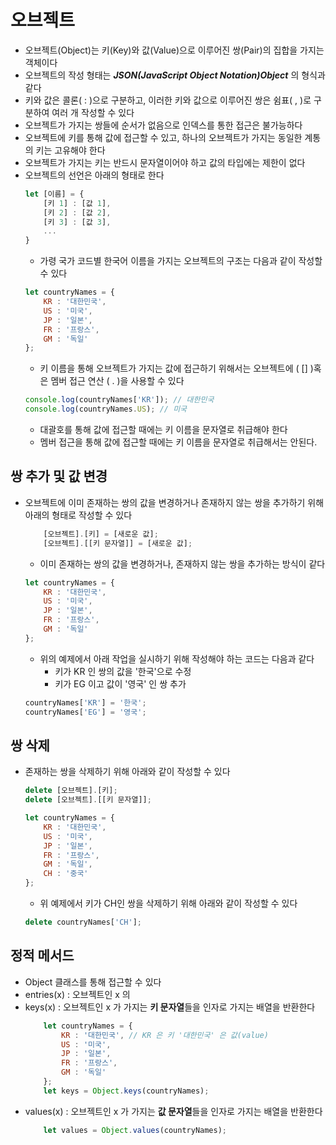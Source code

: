 # 오브젝트
* 오브젝트(Object)는 키(Key)와 값(Value)으로 이루어진 쌍(Pair)의 집합을 가지는 객체이다
* 오브젝트의 작성 형태는 ***JSON(JavaScript Object Notation)Object*** 의 형식과 같다
* 키와 값은 콜론( : )으로 구분하고, 이러한 키와 값으로 이루어진 쌍은 쉼표( , )로 구분하여 여러 개 작성할 수 있다
* 오브젝트가 가지는 쌍들에 순서가 없음으로 인덱스를 통한 접근은 불가능하다
* 오브젝트에 키를 통해 값에 접근할 수 있고, 하나의 오브젝트가 가지는 동일한 계통의 키는 고유해야 한다
* 오브젝트가 가지는 키는 반드시 문자열이어야 하고 값의 타입에는 제한이 없다
* 오브젝트의 선언은 아래의 형태로 한다
    ```js
    let [이름] = {
        [키 1] : [값 1],
        [키 2] : [값 2],
        [키 3] : [값 3],
        ...
    }
    ```
    * 가령 국가 코드별 한국어 이름을 가지는 오브젝트의 구조는 다음과 같이 작성할 수 있다
    ```js
    let countryNames = {
        KR : '대한민국',
        US : '미국',
        JP : '일본',
        FR : '프랑스',
        GM : '독일'
    };
    ```
    * 키 이름을 통해 오브젝트가 가지는 값에 접근하기 위해서는 오브젝트에 ( [] )혹은 멤버 접근 연산 ( . )을 사용할 수 있다
    ```js
    console.log(countryNames['KR']); // 대한민국
    console.log(countryNames.US); // 미국
    ```
    * 대괄호를 통해 값에 접근할 때에는 키 이름을 문자열로 취급해야 한다
    * 멤버 접근을 통해 값에 접근할 때에는 키 이름을 문자열로 취급해서는 안된다.

## 쌍 추가 및 값 변경
* 오브젝트에 이미 존재하는 쌍의 값을 변경하거나 존재하지 않는 쌍을 추가하기 위해 아래의 형태로 작성할 수 있다
    ```js
        [오브젝트].[키] = [새로운 값];
        [오브젝트].[[키 문자열]] = [새로운 값];
    ```
    * 이미 존재하는 쌍의 값을 변경하거나, 존재하지 않는 쌍을 추가하는 방식이 같다
    ```js
    let countryNames = {
        KR : '대한민국',
        US : '미국',
        JP : '일본',
        FR : '프랑스',
        GM : '독일'
    };
    ```
    * 위의 예제에서 아래 작업을 실시하기 위해 작성해야 하는 코드는 다음과 같다
        * 키가 KR 인 쌍의 값을 '한국'으로 수정
        * 키가 EG 이고 값이 '영국' 인 쌍 추가
    ```js
    countryNames['KR'] = '한국';
    countryNames['EG'] = '영국';
    ```
## 쌍 삭제
* 존재하는 쌍을 삭제하기 위해 아래와 같이 작성할 수 있다
    ```js
    delete [오브젝트].[키];
    delete [오브젝트].[[키 문자열]];

    let countryNames = {
        KR : '대한민국',
        US : '미국',
        JP : '일본',
        FR : '프랑스',
        GM : '독일',
        CH : '중국'
    };
    ```
    * 위 예제에서 키가 CH인 쌍을 삭제하기 위해 아래와 같이 작성할 수 있다
    ```js
    delete countryNames['CH'];
    ```

## 정적 메서드
* Object 클래스를 통해 접근할 수 있다
* entries(x) : 오브젝트인 x 의
* keys(x) : 오브젝트인 x 가 가지는 **키 문자열**들을 인자로 가지는 배열을 반환한다
    ```js
        let countryNames = {
            KR : '대한민국', // KR 은 키 '대한민국' 은 값(value)
            US : '미국',
            JP : '일본',
            FR : '프랑스',
            GM : '독일'
        };
        let keys = Object.keys(countryNames);
    ```
* values(x) : 오브젝트인 x 가 가지는 **값 문자열**들을 인자로 가지는 배열을 반환한다
    ```js
        let values = Object.values(countryNames);
    ```
